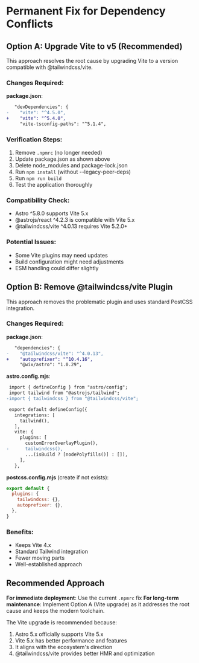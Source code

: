 # Permanent Fix for Dependency Conflicts

## Option A: Upgrade Vite to v5 (Recommended)

This approach resolves the root cause by upgrading Vite to a version compatible with @tailwindcss/vite.

### Changes Required:

**package.json**:
```diff
   "devDependencies": {
-    "vite": "^4.5.0",
+    "vite": "^5.4.0",
     "vite-tsconfig-paths": "^5.1.4",
```

### Verification Steps:
1. Remove `.npmrc` (no longer needed)
2. Update package.json as shown above
3. Delete node_modules and package-lock.json
4. Run `npm install` (without --legacy-peer-deps)
5. Run `npm run build`
6. Test the application thoroughly

### Compatibility Check:
- Astro ^5.8.0 supports Vite 5.x
- @astrojs/react ^4.2.3 is compatible with Vite 5.x
- @tailwindcss/vite ^4.0.13 requires Vite 5.2.0+

### Potential Issues:
- Some Vite plugins may need updates
- Build configuration might need adjustments
- ESM handling could differ slightly

## Option B: Remove @tailwindcss/vite Plugin

This approach removes the problematic plugin and uses standard PostCSS integration.

### Changes Required:

**package.json**:
```diff
   "dependencies": {
-    "@tailwindcss/vite": "^4.0.13",
+    "autoprefixer": "^10.4.16",
     "@wix/astro": "1.0.29",
```

**astro.config.mjs**:
```diff
 import { defineConfig } from "astro/config";
 import tailwind from "@astrojs/tailwind";
-import { tailwindcss } from "@tailwindcss/vite";

 export default defineConfig({
   integrations: [
     tailwind(),
   ],
   vite: {
     plugins: [
       customErrorOverlayPlugin(),
-      tailwindcss(),
       ...(isBuild ? [nodePolyfills()] : []),
     ],
   },
```

**postcss.config.mjs** (create if not exists):
```javascript
export default {
  plugins: {
    tailwindcss: {},
    autoprefixer: {},
  },
}
```

### Benefits:
- Keeps Vite 4.x
- Standard Tailwind integration
- Fewer moving parts
- Well-established approach

## Recommended Approach

**For immediate deployment**: Use the current `.npmrc` fix
**For long-term maintenance**: Implement Option A (Vite upgrade) as it addresses the root cause and keeps the modern toolchain.

The Vite upgrade is recommended because:
1. Astro 5.x officially supports Vite 5.x
2. Vite 5.x has better performance and features
3. It aligns with the ecosystem's direction
4. @tailwindcss/vite provides better HMR and optimization